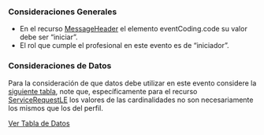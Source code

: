 ### Consideraciones Generales

* En el recurso [MessageHeader](StructureDefinition-MessageHeaderLE.html) el elemento eventCoding.code  su valor debe ser “iniciar”.
* El rol que cumple el profesional en este evento es de “iniciador”.

### Consideraciones de Datos

Para la consideración de que datos debe utilizar en este evento considere la [siguiente tabla](StructureDefinition-BundleInicioLE.html#tabla-de-datos), note que, específicamente para el recurso [ServiceRequestLE](StructureDefinition-ServiceRequestLE.html) los valores de las cardinalidades no son necesariamente los mismos que los del perfil. 

[Ver Tabla de Datos](StructureDefinition-BundleInicioLE.html#tabla-de-datos)
